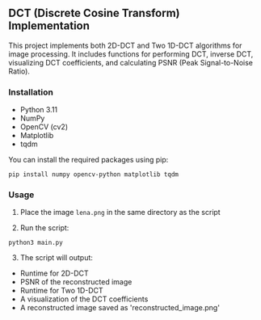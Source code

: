 ## DCT (Discrete Cosine Transform) Implementation
This project implements both 2D-DCT and Two 1D-DCT algorithms for image processing. It includes functions for performing DCT, inverse DCT, visualizing DCT coefficients, and calculating PSNR (Peak Signal-to-Noise Ratio).

### Installation
- Python 3.11
- NumPy
- OpenCV (cv2)
- Matplotlib
- tqdm

You can install the required packages using pip:
```
pip install numpy opencv-python matplotlib tqdm
```

### Usage
1. Place the image `lena.png` in the same directory as the script

2. Run the script:
```
python3 main.py
```

3. The script will output:
- Runtime for 2D-DCT
- PSNR of the reconstructed image
- Runtime for Two 1D-DCT
- A visualization of the DCT coefficients
- A reconstructed image saved as 'reconstructed_image.png'



